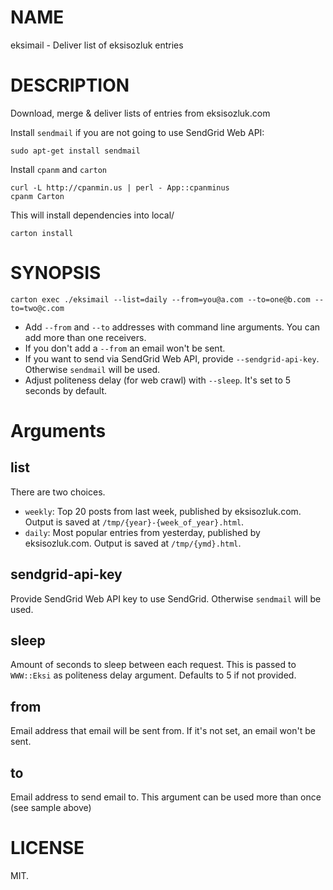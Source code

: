 # NAME

eksimail - Deliver list of eksisozluk entries

# DESCRIPTION

Download, merge & deliver lists of entries from eksisozluk.com

Install `sendmail` if you are not going to use SendGrid Web API:

    sudo apt-get install sendmail

Install `cpanm` and `carton`

    curl -L http://cpanmin.us | perl - App::cpanminus
    cpanm Carton

This will install dependencies into local/

    carton install

# SYNOPSIS

    carton exec ./eksimail --list=daily --from=you@a.com --to=one@b.com --to=two@c.com

- Add `--from` and `--to` addresses with command line arguments. You can add more than one receivers.
- If you don't add a `--from` an email won't be sent.
- If you want to send via SendGrid Web API, provide `--sendgrid-api-key`. Otherwise `sendmail` will be used.
- Adjust politeness delay (for web crawl) with `--sleep`. It's set to 5 seconds by default.

# Arguments

## list

There are two choices.

- `weekly`: Top 20 posts from last week, published by eksisozluk.com. Output is saved at `/tmp/{year}-{week_of_year}.html`.
- `daily`: Most popular entries from yesterday, published by eksisozluk.com. Output is saved at `/tmp/{ymd}.html`.

## sendgrid-api-key

Provide SendGrid Web API key to use SendGrid. Otherwise `sendmail` will be used.

## sleep

Amount of seconds to sleep between each request. This is passed to `WWW::Eksi` as politeness delay argument. Defaults to 5 if not provided.

## from

Email address that email will be sent from. If it's not set, an email won't be sent.

## to

Email address to send email to. This argument can be used more than once (see sample above)

# LICENSE

MIT.
